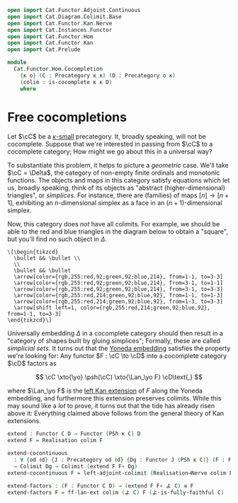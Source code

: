 ```agda
open import Cat.Functor.Adjoint.Continuous
open import Cat.Diagram.Colimit.Base
open import Cat.Functor.Kan.Nerve
open import Cat.Instances.Functor
open import Cat.Functor.Hom
open import Cat.Functor.Kan
open import Cat.Prelude

module
  Cat.Functor.Hom.Cocompletion
    {κ o} (C : Precategory κ κ) (D : Precategory o κ)
    (colim : is-cocomplete κ κ D)
    where
```

<!--
```agda
open import Cat.Morphism Cat[ C , D ] using (_≅_)
```
-->

# Free cocompletions

Let $\cC$ be a [$\kappa$-small] precategory. It, broadly speaking,
will not be cocomplete. Suppose that we're interested in passing from
$\cC$ to a cocomplete category; How might we go about this in a
universal way?

To substantiate this problem, it helps to picture a _geometric_ case.
We'll take $\cC = \Delta$, the category of non-empty finite ordinals
and monotonic functions. The objects and maps in this category satisfy
equations which let us, broadly speaking, think of its objects as
"abstract (higher-dimensional) triangles", or _simplices_. For instance,
there are (families) of maps $[n]\to[n+1]$, exhibiting an
$n$-dimensional simplex as a face in an $(n+1)$-dimensional simplex.

[$\kappa$-small]: 1Lab.intro.html#universes-and-size-issues

Now, this category does _not_ have all colimits. For example, we should
be able to the red and blue triangles in the diagram below to obtain a
"square", but you'll find no such object in $\Delta$.

~~~{.quiver}
\[\begin{tikzcd}
  \bullet && \bullet \\
  \\
  \bullet && \bullet
  \arrow[color={rgb,255:red,92;green,92;blue,214}, from=1-1, to=3-3]
  \arrow[color={rgb,255:red,92;green,92;blue,214}, from=3-1, to=1-1]
  \arrow[color={rgb,255:red,92;green,92;blue,214}, from=3-1, to=3-3]
  \arrow[color={rgb,255:red,214;green,92;blue,92}, from=1-1, to=1-3]
  \arrow[color={rgb,255:red,214;green,92;blue,92}, from=1-3, to=3-3]
  \arrow[shift left=1, color={rgb,255:red,214;green,92;blue,92}, from=1-1, to=3-3]
\end{tikzcd}\]
~~~

Universally embedding $\Delta$ in a cocomplete category should then
result in a "category of shapes built by gluing simplices"; Formally,
these are called _simplicial sets_. It turns out that the [Yoneda
embedding] satisfies the property we're looking for: Any functor $F :
\cC \to \cD$ into a cocomplete category $\cD$ factors as

$$
\cC \xto{\yo} \psh(\cC) \xto{\Lan_\yo F} \cD\text{,}
$$

where $\Lan_\yo F$ is the [left Kan extension] of $F$ along the Yoneda
embedding, and furthermore this extension preserves colimits. While this
may sound like a _lot_ to prove, it turns out that the tide has already
risen above it: Everything claimed above follows from the general theory
of Kan extensions.

[Yoneda embedding]: Cat.Functor.Hom.html#the-yoneda-embedding
[left Kan extension]: Cat.Functor.Kan.html

```agda
extend : Functor C D → Functor (PSh κ C) D
extend F = Realisation colim F

extend-cocontinuous
  : ∀ {od ℓd} {J : Precategory od ℓd} {Dg : Functor J (PSh κ C)} (F : Functor C D)
  → Colimit Dg → Colimit (extend F F∘ Dg)
extend-cocontinuous F = left-adjoint-colimit (Realisation⊣Nerve colim F)

extend-factors : (F : Functor C D) → (extend F F∘ よ C) ≅ F
extend-factors F = ff-lan-ext colim (よ C) F (よ-is-fully-faithful C)
```
